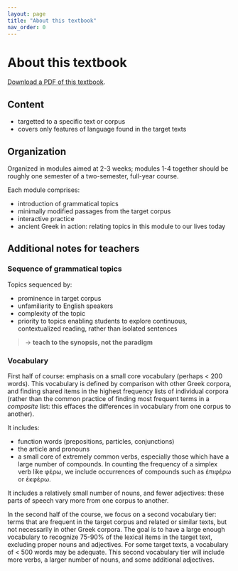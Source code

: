 ```yaml
---
layout: page
title: "About this textbook"
nav_order: 0
---
```


# About this textbook

[Download a PDF of this textbook](https://github.com/hellenike/textbook/raw/main/pdf/hellenike.pdf).

## Content

- targetted to a specific text or corpus
- covers only features of language found in the target texts

## Organization

Organized in modules aimed at 2-3 weeks; modules 1-4 together should be roughly one semester of a two-semester, full-year course.


Each module comprises:

- introduction of grammatical topics
- minimally modified passages from the target corpus
- interactive practice
- ancient Greek in action: relating topics in this module to our lives today



## Additional notes for teachers


### Sequence of grammatical topics

Topics sequenced by: 

- prominence in target corpus
- unfamiliarity to English speakers
- complexity of the topic 
- priority to topics enabling students to explore continuous, contextualized reading, rather than isolated sentences

> -> **teach to the synopsis, not the paradigm**

### Vocabulary

First half of course: emphasis on a small core vocabulary (perhaps < 200 words).  This vocabulary is defined by comparison with other Greek corpora, and finding shared items in the highest frequency lists of individual corpora (rather than the common practice of finding most frequent terms in a *composite* list:  this effaces the differences in vocabulary from one corpus to another).

It includes:

- function words (prepositions, particles, conjunctions)
- the article and pronouns
- a small core of extremely common verbs, especially those which have a large number of compounds.  In counting the frequency of a simplex verb like φέρω, we include occurrences of compounds such as ἐπιφέρω or ἐκφέρω.

It includes a relatively small number of nouns, and fewer adjectives:  these parts of speech vary more from one corpus to another.


In the second half of the course, we focus on a second vocabulary tier:  terms that are frequent in the target corpus and related or similar texts, but not necessarily in other Greek corpora.  The goal is to have a large enough vocabulary to recognize 75-90% of the lexical items in the target text, excluding proper nouns and adjectives.  For some target texts, a vocabulary of < 500 words may be adequate.  This second vocabulary tier will include more verbs, a larger number of nouns, and some additional adjectives.





